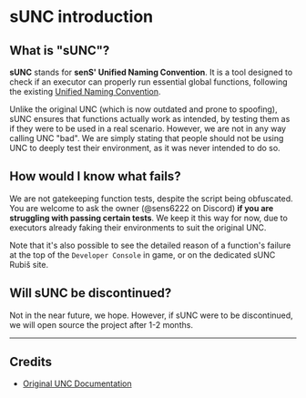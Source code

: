 # sUNC introduction

## What is "sUNC"?

**sUNC** stands for **senS' Unified Naming Convention**. It is a tool designed to check if an executor can properly run essential global functions, following the existing [Unified Naming Convention](https://github.com/unified-naming-convention/NamingStandard/tree/main).

Unlike the original UNC (which is now outdated and prone to spoofing), sUNC ensures that functions actually work as intended, by testing them as if they were to be used in a real scenario.
However, we are not in any way calling UNC "bad". We are simply stating that people should not be using UNC to deeply test their environment, as it was never intended to do so.

## How would I know what fails?

We are not gatekeeping function tests, despite the script being obfuscated.  
You are welcome to ask the owner (@sens6222 on Discord) **if you are struggling with passing certain tests**. We keep it this way for now, due to executors already faking their environments to suit the original UNC.

Note that it's also possible to see the detailed reason of a function's failure at the top of the `Developer Console` in game, or on the dedicated sUNC Rubiš site.

## Will sUNC be discontinued?

Not in the near future, we hope. However, if sUNC were to be discontinued, we will open source the project after 1-2 months.

-----

## Credits

- [Original UNC Documentation](https://github.com/unified-naming-convention/NamingStandard/tree/main)
